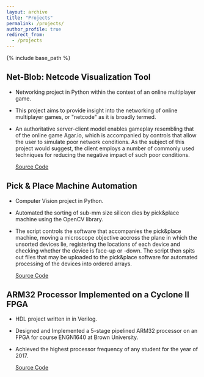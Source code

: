 ```yaml
---
layout: archive
title: "Projects"
permalink: /projects/
author_profile: true
redirect_from:
  - /projects
---
```


{% include base_path %}

Net-Blob: Netcode Visualization Tool
------
* Networking project in Python within the context of an online multiplayer game.
* This project aims to provide insight into the networking of online multiplayer games, or "netcode" as it is broadly termed.
* An authoritative server-client model enables gameplay resembling that of the online game Agar.io, which is accompanied by controls that allow the user to simulate poor network conditions. As the subject of this project would suggest, the client employs a number of commonly used techniques for reducing the negative impact of such poor conditions.

  [Source Code](https://github.com/ssigurdsson/Netcode-Visualization-Tool)

Pick & Place Machine Automation
------
* Computer Vision project in Python.
* Automated the sorting of sub-mm size silicon dies by pick&place machine using the OpenCV library.
* The script controls the software that accompanies the pick&place machine, moving a microscope objective accross the plane in which the unsorted devices lie, registering the locations of each device and checking whether the device is face-up or -down. The script then spits out files that may be uploaded to the pick&place software for automated processing of the devices into ordered arrays.

  [Source Code](https://github.com/ssigurdsson/Pick-Place-Automation)

ARM32 Processor Implemented on a Cyclone II FPGA
------
* HDL project written in in Verilog.
* Designed and Implemented a 5-stage pipelined ARM32 processor on an FPGA for course ENGN1640 at Brown University.
* Achieved the highest processor frequency of any student for the year of 2017.

  [Source Code](https://github.com/ssigurdsson/ARM32-in-Verilog)
